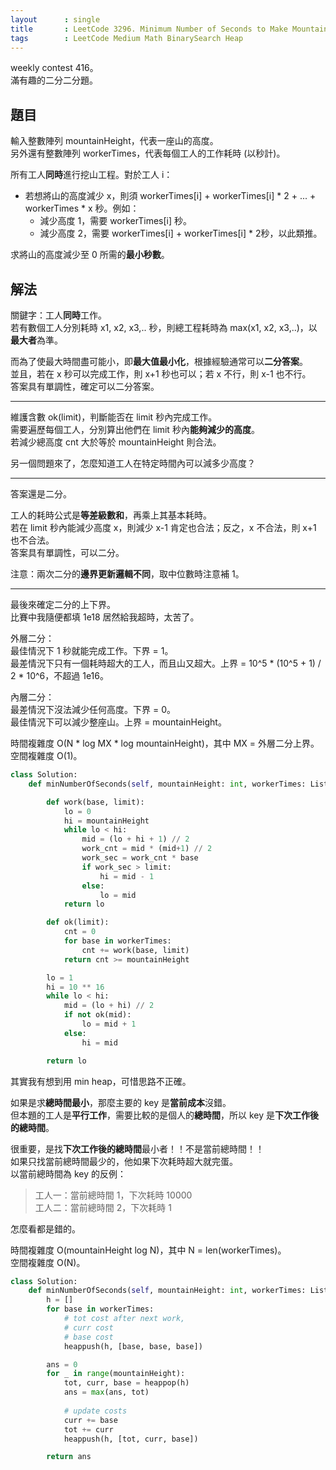 ```yaml
---
layout      : single
title       : LeetCode 3296. Minimum Number of Seconds to Make Mountain Height Zero
tags        : LeetCode Medium Math BinarySearch Heap
---
```

weekly contest 416。  
滿有趣的二分二分題。  

## 題目

輸入整數陣列 mountainHeight，代表一座山的高度。  
另外還有整數陣列 workerTimes，代表每個工人的工作耗時 (以秒計)。  

所有工人**同時**進行挖山工程。對於工人 i：  

- 若想將山的高度減少 x，則須 workerTimes[i] + workerTimes[i] \* 2 + ... + workerTimes \* x 秒。例如：  
  - 減少高度 1，需要 workerTimes[i] 秒。  
  - 減少高度 2，需要 workerTimes[i] + workerTimes[i] \* 2秒，以此類推。  

求將山的高度減少至 0 所需的**最小秒數**。  

## 解法

關鍵字：工人**同時**工作。  
若有數個工人分別耗時 x1, x2, x3,.. 秒，則總工程耗時為 max(x1, x2, x3,..)，以**最大者**為準。  

而為了使最大時間盡可能小，即**最大值最小化**，根據經驗通常可以**二分答案**。  
並且，若在 x 秒可以完成工作，則 x+1 秒也可以；若 x 不行，則 x-1 也不行。  
答案具有單調性，確定可以二分答案。  

---

維護含數 ok(limit)，判斷能否在 limit 秒內完成工作。  
需要遍歷每個工人，分別算出他們在 limit 秒內**能夠減少的高度**。  
若減少總高度 cnt 大於等於 mountainHeight 則合法。  

另一個問題來了，怎麼知道工人在特定時間內可以減多少高度？  

---

答案還是二分。  

工人的耗時公式是**等差級數和**，再乘上其基本耗時。  
若在 limit 秒內能減少高度 x，則減少 x-1 肯定也合法；反之，x 不合法，則 x+1 也不合法。  
答案具有單調性，可以二分。  

注意：兩次二分的**邊界更新邏輯不同**，取中位數時注意補 1。  

---

最後來確定二分的上下界。  
比賽中我隨便都填 1e18 居然給我超時，太苦了。  

外層二分：  
最佳情況下 1 秒就能完成工作。下界 = 1。  
最差情況下只有一個耗時超大的工人，而且山又超大。上界 = 10^5 \* (10^5 + 1) \/ 2 \* 10^6，不超過 1e16。  

內層二分：  
最差情況下沒法減少任何高度。下界 = 0。  
最佳情況下可以減少整座山。上界 = mountainHeight。  

時間複雜度 O(N \* log MX \* log mountainHeight)，其中 MX = 外層二分上界。  
空間複雜度 O(1)。  

```python
class Solution:
    def minNumberOfSeconds(self, mountainHeight: int, workerTimes: List[int]) -> int:

        def work(base, limit):
            lo = 0
            hi = mountainHeight
            while lo < hi:
                mid = (lo + hi + 1) // 2
                work_cnt = mid * (mid+1) // 2
                work_sec = work_cnt * base
                if work_sec > limit:
                    hi = mid - 1
                else:
                    lo = mid
            return lo

        def ok(limit):
            cnt = 0
            for base in workerTimes:
                cnt += work(base, limit)
            return cnt >= mountainHeight

        lo = 1
        hi = 10 ** 16
        while lo < hi:
            mid = (lo + hi) // 2
            if not ok(mid):
                lo = mid + 1
            else:
                hi = mid

        return lo
```

其實我有想到用 min heap，可惜思路不正確。  

如果是求**總時間最小**，那麼主要的 key 是**當前成本**沒錯。  
但本題的工人是**平行工作**，需要比較的是個人的**總時間**，所以 key 是**下次工作後的總時間**。  

很重要，是找**下次工作後的總時間**最小者！！不是當前總時間！！  
如果只找當前總時間最少的，他如果下次耗時超大就完蛋。  
以當前總時間為 key 的反例：  
> 工人一：當前總時間 1，下次耗時 10000  
> 工人二：當前總時間 2，下次耗時 1  

怎麼看都是錯的。  

時間複雜度 O(mountainHeight log N)，其中 N = len(workerTimes)。  
空間複雜度 O(N)。  

```python
class Solution:
    def minNumberOfSeconds(self, mountainHeight: int, workerTimes: List[int]) -> int:
        h = []
        for base in workerTimes:
            # tot cost after next work,
            # curr cost
            # base cost
            heappush(h, [base, base, base]) 

        ans = 0
        for _ in range(mountainHeight):
            tot, curr, base = heappop(h)
            ans = max(ans, tot)
            
            # update costs
            curr += base
            tot += curr
            heappush(h, [tot, curr, base])

        return ans
```
